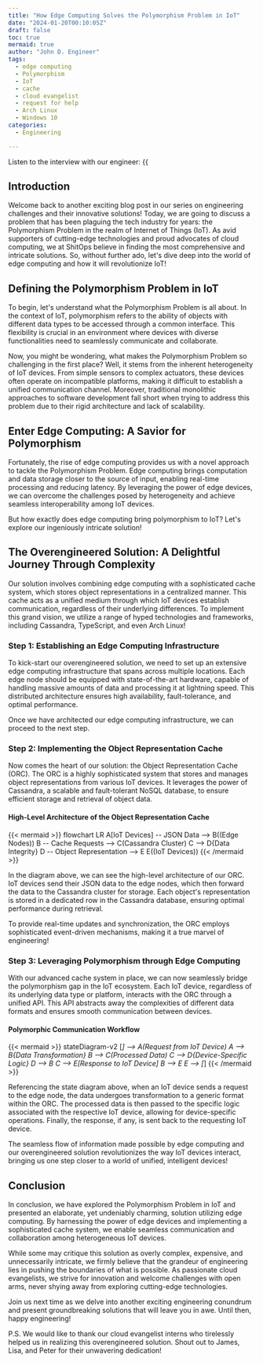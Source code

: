 ```yaml
---
title: "How Edge Computing Solves the Polymorphism Problem in IoT"
date: "2024-01-20T00:10:05Z"
draft: false
toc: true
mermaid: true
author: "John D. Engineer"
tags:
  - edge computing
  - Polymorphism
  - IoT
  - cache
  - cloud evangelist
  - request for help
  - Arch Linux
  - Windows 10
categories:
  - Engineering

---
```


Listen to the interview with our engineer: {{<audio src="https://s3.chaops.de/shitops/podcasts/how-edge-computing-solves-the-polymorphism-problem-in-iot.mp3" class="audio">}}

## Introduction

Welcome back to another exciting blog post in our series on engineering challenges and their innovative solutions! Today, we are going to discuss a problem that has been plaguing the tech industry for years: the Polymorphism Problem in the realm of Internet of Things (IoT). As avid supporters of cutting-edge technologies and proud advocates of cloud computing, we at ShitOps believe in finding the most comprehensive and intricate solutions. So, without further ado, let's dive deep into the world of edge computing and how it will revolutionize IoT!

## Defining the Polymorphism Problem in IoT

To begin, let's understand what the Polymorphism Problem is all about. In the context of IoT, polymorphism refers to the ability of objects with different data types to be accessed through a common interface. This flexibility is crucial in an environment where devices with diverse functionalities need to seamlessly communicate and collaborate.

Now, you might be wondering, what makes the Polymorphism Problem so challenging in the first place? Well, it stems from the inherent heterogeneity of IoT devices. From simple sensors to complex actuators, these devices often operate on incompatible platforms, making it difficult to establish a unified communication channel. Moreover, traditional monolithic approaches to software development fall short when trying to address this problem due to their rigid architecture and lack of scalability.

## Enter Edge Computing: A Savior for Polymorphism

Fortunately, the rise of edge computing provides us with a novel approach to tackle the Polymorphism Problem. Edge computing brings computation and data storage closer to the source of input, enabling real-time processing and reducing latency. By leveraging the power of edge devices, we can overcome the challenges posed by heterogeneity and achieve seamless interoperability among IoT devices.

But how exactly does edge computing bring polymorphism to IoT? Let's explore our ingeniously intricate solution!

## The Overengineered Solution: A Delightful Journey Through Complexity

Our solution involves combining edge computing with a sophisticated cache system, which stores object representations in a centralized manner. This cache acts as a unified medium through which IoT devices establish communication, regardless of their underlying differences. To implement this grand vision, we utilize a range of hyped technologies and frameworks, including Cassandra, TypeScript, and even Arch Linux!

### Step 1: Establishing an Edge Computing Infrastructure

To kick-start our overengineered solution, we need to set up an extensive edge computing infrastructure that spans across multiple locations. Each edge node should be equipped with state-of-the-art hardware, capable of handling massive amounts of data and processing it at lightning speed. This distributed architecture ensures high availability, fault-tolerance, and optimal performance.

Once we have architected our edge computing infrastructure, we can proceed to the next step.

### Step 2: Implementing the Object Representation Cache

Now comes the heart of our solution: the Object Representation Cache (ORC). The ORC is a highly sophisticated system that stores and manages object representations from various IoT devices. It leverages the power of Cassandra, a scalable and fault-tolerant NoSQL database, to ensure efficient storage and retrieval of object data.

#### High-Level Architecture of the Object Representation Cache

{{< mermaid >}}
flowchart LR
A[IoT Devices] -- JSON Data --> B((Edge Nodes))
B -- Cache Requests --> C(Cassandra Cluster)
C --> D{Data Integrity}
D -- Object Representation --> E
E((IoT Devices))
{{< /mermaid >}}

In the diagram above, we can see the high-level architecture of our ORC. IoT devices send their JSON data to the edge nodes, which then forward the data to the Cassandra cluster for storage. Each object's representation is stored in a dedicated row in the Cassandra database, ensuring optimal performance during retrieval.

To provide real-time updates and synchronization, the ORC employs sophisticated event-driven mechanisms, making it a true marvel of engineering!

### Step 3: Leveraging Polymorphism through Edge Computing

With our advanced cache system in place, we can now seamlessly bridge the polymorphism gap in the IoT ecosystem. Each IoT device, regardless of its underlying data type or platform, interacts with the ORC through a unified API. This API abstracts away the complexities of different data formats and ensures smooth communication between devices.

#### Polymorphic Communication Workflow

{{< mermaid >}}
stateDiagram-v2
[*] --> A(Request from IoT Device)
A --> B{Data Transformation}
B --> C(Processed Data)
C --> D{Device-Specific Logic}
D --> B
C --> E[Response to IoT Device]
B --> E
E --> [*]
{{< /mermaid >}}

Referencing the state diagram above, when an IoT device sends a request to the edge node, the data undergoes transformation to a generic format within the ORC. The processed data is then passed to the specific logic associated with the respective IoT device, allowing for device-specific operations. Finally, the response, if any, is sent back to the requesting IoT device.

The seamless flow of information made possible by edge computing and our overengineered solution revolutionizes the way IoT devices interact, bringing us one step closer to a world of unified, intelligent devices!

## Conclusion

In conclusion, we have explored the Polymorphism Problem in IoT and presented an elaborate, yet undeniably charming, solution utilizing edge computing. By harnessing the power of edge devices and implementing a sophisticated cache system, we enable seamless communication and collaboration among heterogeneous IoT devices.

While some may critique this solution as overly complex, expensive, and unnecessarily intricate, we firmly believe that the grandeur of engineering lies in pushing the boundaries of what is possible. As passionate cloud evangelists, we strive for innovation and welcome challenges with open arms, never shying away from exploring cutting-edge technologies.

Join us next time as we delve into another exciting engineering conundrum and present groundbreaking solutions that will leave you in awe. Until then, happy engineering!

P.S. We would like to thank our cloud evangelist interns who tirelessly helped us in realizing this overengineered solution. Shout out to James, Lisa, and Peter for their unwavering dedication!